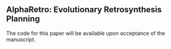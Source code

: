## AlphaRetro: Evolutionary Retrosynthesis Planning

The code for this paper will be available upon acceptance of the manuscript.
